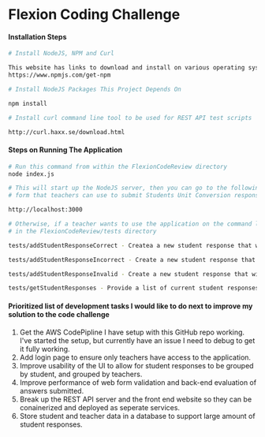 # Flexion Coding Challenge

#### Installation Steps

```sh
# Install NodeJS, NPM and Curl

This website has links to download and install on various operating systems
https://www.npmjs.com/get-npm

# Install NodeJS Packages This Project Depends On

npm install

# Install curl command line tool to be used for REST API test scripts

http://curl.haxx.se/download.html

```

#### Steps on Running The Application

```sh
# Run this command from within the FlexionCodeReview directory
node index.js

# This will start up the NodeJS server, then you can go to the following URL on your system to see the web
# form that teachers can use to submit Students Unit Conversion responses

http://localhost:3000

# Otherwise, if a teacher wants to use the application on the command line, they can use the scripts provided
# in the FlexionCodeReview/tests directory

tests/addStudentResponseCorrect - Createa a new student response that will have correct output value

tests/addStudentResponseIncorrect - Create a new student response that will have incorrect output value

tests/addStudentResponseInvalid - Create a new student response that will have incorrect output value

tests/getStudentResponses - Provide a list of current student responses stored in the application

```

#### Prioritized list of development tasks I would like to do next to improve my solution to the code challenge

1. Get the AWS CodePipline I have setup with this GitHub repo working. I've started the setup, but currently have an issue I need to debug to get it fully working.
2. Add login page to ensure only teachers have access to the application.
3. Improve usability of the UI to allow for student responses to be grouped by student, and grouped by teachers.
4. Improve performance of web form validation and back-end evaluation of answers submitted.
5. Break up the REST API server and the front end website so they can be conainerized and deployed as seperate services.
6. Store student and teacher data in a database to support large amount of student responses.


